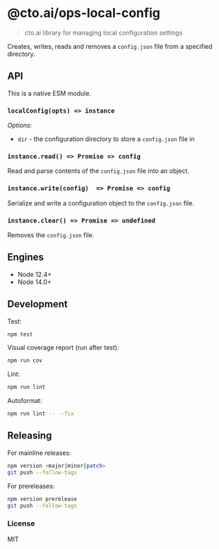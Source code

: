 # @cto.ai/ops-local-config

> cto.ai library for managing local configuration settings

Creates, writes, reads and removes a `config.json` file from a specified directory.

## API

This is a native ESM module.

### `localConfig(opts) => instance`

*Options:*

* `dir` - the configuration directory to store a `config.json` file in

### `instance.read() => Promise => config`

Read and parse contents of the `config.json` file into an object.

### `instance.write(config)  => Promise => config`

Serialize and write a configuration object to the `config.json` file.

### `instance.clear() => Promise => undefined`

Removes the `config.json` file. 

## Engines

* Node 12.4+
* Node 14.0+

## Development

Test:

```sh
npm test
```

Visual coverage report (run after test):

```sh
npm run cov
```

Lint:

```sh
npm run lint
```

Autoformat:

```sh
npm run lint -- --fix
```

## Releasing

For mainline releases:

```sh
npm version <major|minor|patch>
git push --follow-tags
```

For prereleases:

```sh
npm version prerelease
git push --follow-tags
```

### License

MIT
